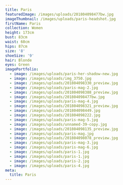 ```yaml
---
title: Paris
featuredImage: /images/uploads/201804098477bw.jpg
imageThumbnail: /images/uploads/paris-headshot.jpg
firstName: Paris
collection: Women
height: 173cm
bust: 83cm
waist: 60cm
hips: 87cm
size: '8'
shoeSize: '9'
hair: Blonde
eyes: Green
imagePortfolio:
  - image: /images/uploads/paris-her-shadow-new.jpg
  - image: /images/uploads/img_3750.jpg
  - image: /images/uploads/201804098330_preview.jpg
  - image: /images/uploads/paris-mag-2.jpg
  - image: /images/uploads/201804098388_preview.jpg
  - image: /images/uploads/201804098477bw.jpg
  - image: /images/uploads/paris-mag-4.jpg
  - image: /images/uploads/201804098321_preview.jpg
  - image: /images/uploads/201804098449.jpg
  - image: /images/uploads/201804098222.jpg
  - image: /images/uploads/paris-mag-5.jpg
  - image: /images/uploads/unnamed-39-copy.jpg
  - image: /images/uploads/201804098135_preview.jpg
  - image: /images/uploads/paris-mag.jpg
  - image: /images/uploads/201804098078_preview.jpg
  - image: /images/uploads/paris-mag-3.jpg
  - image: /images/uploads/paris-mag-6.jpg
  - image: /images/uploads/paris-1.jpg
  - image: /images/uploads/paris-1.jpg
  - image: /images/uploads/paris-2.jpg
  - image: /images/uploads/paris-4.jpg
meta:
  title: Paris
---
```



